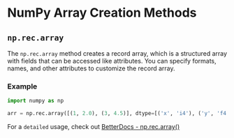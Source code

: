 # NumPy Array Creation Methods

## `np.rec.array`

The `np.rec.array` method creates a record array, which is a structured array with fields that can be accessed like attributes. You can specify formats, names, and other attributes to customize the record array.

### Example

```python
import numpy as np

arr = np.rec.array([(1, 2.0), (3, 4.5)], dtype=[('x', 'i4'), ('y', 'f4')])
```

For a `detailed` usage, check out [BetterDocs - np.rec.array()](https://betterdocs.tech/python/libs/numpy/stable/creation/rec.array)